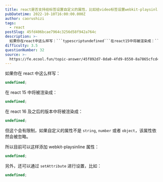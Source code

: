 ```yaml
---
title: react是否支持给标签设置自定义的属性，比如给video标签设置webkit-playsinline？
pubDatetime: 2022-10-10T16:00:00.000Z
author: caorushizi
tags:
  - react
postSlug: 45fd406bcae7964c3256d58f942a764c
description: >-
  如果你在react中这么样写：```typescriptundefined```在react15中将被渲染成：```typescriptundefined```在react16及之后的版本中将被渲染成
difficulty: 3.5
questionNumber: 32
source: >-
  https://fe.ecool.fun/topic-answer/45f892d7-8da0-4fd9-8550-8a7865cfcd43?orderBy=updateTime&order=desc&tagId=13
---
```


如果你在 react 中这么样写：

```typescript
undefined;
```

在 react 15 中将被渲染成：

```typescript
undefined;
```

在 react 16 及之后的版本中将被渲染成：

```typescript
undefined;
```

但这个会有限制，如果自定义的属性不是 `string`, `number` 或者 `object`，该属性依然会被忽略。

所以目前可以这样添加 webkit-playsinline 属性：

```typescript
undefined;
```

另外，还可以通过 `setAttribute` 进行设置，比如：

```typescript
undefined;
```
